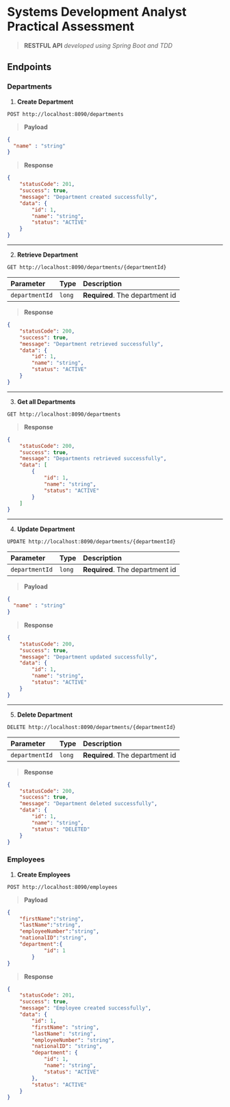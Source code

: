 # Systems Development Analyst Practical Assessment

> **RESTFUL API** *developed using Spring Boot and TDD*

## Endpoints

### Departments

1. **Create Department** 

```http
POST http://localhost:8090/departments
```

> **Payload**
```json
{
  "name" : "string"
}
```

> **Response**
```json
{
    "statusCode": 201,
    "success": true,
    "message": "Department created successfully",
    "data": {
        "id": 1,
        "name": "string",
        "status": "ACTIVE"
    }
}
```
---


2. **Retrieve Department** 

```http
GET http://localhost:8090/departments/{departmentId}
```
| Parameter | Type | Description |
| :--- | :--- | :--- |
| `departmentId` | `long` | **Required**. The department id |

> **Response**
```json
{
    "statusCode": 200,
    "success": true,
    "message": "Department retrieved successfully",
    "data": {
        "id": 1,
        "name": "string",
        "status": "ACTIVE"
    }
}
```
---


3. **Get all Departments** 

```http
GET http://localhost:8090/departments
```

> **Response**
```json
{
    "statusCode": 200,
    "success": true,
    "message": "Departments retrieved successfully",
    "data": [
        {
            "id": 1,
            "name": "string",
            "status": "ACTIVE"
        }
    ]
}
```
---


4. **Update Department** 

```http
UPDATE http://localhost:8090/departments/{departmentId}
```
| Parameter | Type | Description |
| :--- | :--- | :--- |
| `departmentId` | `long` | **Required**. The department id |

> **Payload**
```json
{
  "name" : "string"
}
```

> **Response**
```json
{
    "statusCode": 200,
    "success": true,
    "message": "Department updated successfully",
    "data": {
        "id": 1,
        "name": "string",
        "status": "ACTIVE"
    }
}
```
---


5. **Delete Department** 

```http
DELETE http://localhost:8090/departments/{departmentId}
```
| Parameter | Type | Description |
| :--- | :--- | :--- |
| `departmentId` | `long` | **Required**. The department id |

> **Response**
```json
{
    "statusCode": 200,
    "success": true,
    "message": "Department deleted successfully",
    "data": {
        "id": 1,
        "name": "string",
        "status": "DELETED"
    }
}
```


### Employees

1. **Create Employees** 

```http
POST http://localhost:8090/employees
```

> **Payload**
```json
{
	"firstName":"string",
	"lastName":"string",
	"employeeNumber":"string",
	"nationalID":"string",
	"department":{
            "id": 1
        }
}
```

> **Response**
```json
{
    "statusCode": 201,
    "success": true,
    "message": "Employee created successfully",
    "data": {
        "id": 1,
        "firstName": "string",
        "lastName": "string",
        "employeeNumber": "string",
        "nationalID": "string",
        "department": {
            "id": 1,
            "name": "string",
            "status": "ACTIVE"
        },
        "status": "ACTIVE"
    }
}
```
